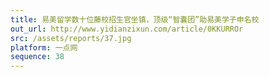 ```yaml
---
title: 易美留学数十位藤校招生官坐镇，顶级“智囊团”助易美学子申名校
out_url: http://www.yidianzixun.com/article/0KKURROr
src: /assets/reports/37.jpg
platform: 一点网
sequence: 38
---
```

